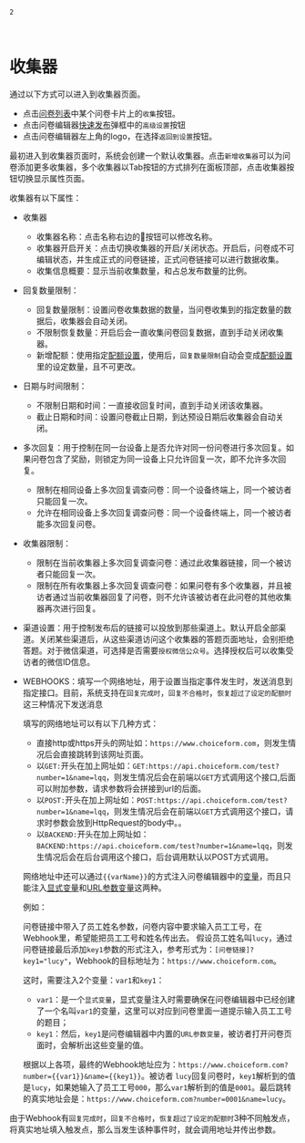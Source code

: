 ```index
2
```
```tag

```
```summary

```
# 收集器

通过以下方式可以进入到收集器页面。

+ 点击[问卷列表](../dashboard/survey-list.md)中某个问卷卡片上的`收集`按钮。
+ 点击问卷编辑器[快速发布](../design/advance-topic/quick-publish.md)弹框中的`高级设置`按钮
+ 点击问卷编辑器左上角的logo，在选择`返回到设置`按钮。

最初进入到收集器页面时，系统会创建一个默认收集器。点击`新增收集器`可以为问卷添加更多收集器，多个收集器以Tab按钮的方式排列在面板顶部，点击收集器按钮切换显示属性页面。

收集器有以下属性：
+ 收集器
  + 收集器名称：点击名称右边的🔧按钮可以修改名称。
  + 收集器开启开关：点击切换收集器的开启/关闭状态。开启后，问卷成不可编辑状态，并生成正式的问卷链接，正式问卷链接可以进行数据收集。
  + 收集信息概要：显示当前收集数量，和占总发布数量的比例。
  
+ 回复数量限制：
  + 回复数量限制：设置问卷收集数据的数量，当问卷收集到的指定数量的数据后，收集器会自动关闭。
  + 不限制恢复数量：开启后会一直收集问卷回复数据，直到手动关闭收集器。
  + 新增配额：使用指定[配额设置](./quota.md)，使用后，`回复数量限制`自动会变成[配额设置](./quota.md)里的设定数量，且不可更改。

+ 日期与时间限制：
  + 不限制日期和时间：一直接收回复时间，直到手动关闭该收集器。
  + 截止日期和时间：设置问卷截止日期，到达预设日期后收集器会自动关闭。
  
+ 多次回复：用于控制在同一台设备上是否允许对同一份问卷进行多次回复。如果问卷包含了奖励，则锁定为同一设备上只允许回复一次，即不允许多次回复。
  + 限制在相同设备上多次回复调查问卷：同一个设备终端上，同一个被访者只能回复一次。
  + 允许在相同设备上多次回复调查问卷：同一个设备终端上，同一个被访者能多次回复问卷。
  
+ 收集器限制：
  + 限制在当前收集器上多次回复调查问卷：通过此收集器链接，同一个被访者只能回复一次。
  + 限制在所有收集器上多次回复调查问卷：如果问卷有多个收集器，并且被访者通过当前收集器回复了问卷，则不允许该被访者在此问卷的其他收集器再次进行回复。
  
+ 渠道设置：用于控制发布后的链接可以投放到那些渠道上。默认开启全部渠道。关闭某些渠道后，从这些渠道访问这个收集器的答题页面地址，会别拒绝答题。对于微信渠道，可选择是否需要`授权微信公众号`。选择授权后可以收集受访者的微信ID信息。

+ WEBHOOKS：填写一个网络地址，用于设置当指定事件发生时，发送消息到指定接口。目前，系统支持在`回复完成时`，`回复不合格时`，`恢复超过了设定的配额时`这三种情况下发送消息

  填写的网络地址可以有以下几种方式：
  + 直接http或https开头的网址如：`https://www.choiceform.com`，则发生情况后会直接跳转到该网址页面。
  + 以`GET:`开头在加上网址如：`GET:https://api.choiceform.com/test?number=1&name=lqq`，则发生情况后会在前端以`GET`方式调用这个接口,后面可以附加参数，请求参数将会拼接到url的后面。
  + 以`POST:`开头在加上网址如：`POST:https://api.choiceform.com/test?number=1&name=lqq`，则发生情况后会在前端以`GET`方式调用这个接口，请求时参数会放到HttpRequest的body中。。
  + 以`BACKEND:`开头在加上网址如：`BACKEND:https://api.choiceform.com/test?number=1&name=lqq`，则发生情况后会在后台调用这个接口，后台调用默认以POST方式调用。

  网络地址中还可以通过`{{varName}}`的方式注入问卷编辑器中的[变量](../design/variable/concept.md)，而且只能注入[显式变量](../design/variable/concept.md)和[URL参数变量](../design/variable/build-in.md)这两种。

  例如：
  
  问卷链接中带入了员工姓名参数，问卷内容中要求输入员工工号，在Webhook里，希望能把员工工号和姓名传出去。
  假设员工姓名叫`lucy`，通过问卷链接最后添加`key1`参数的形式注入，参考形式为：`[问卷链接]?key1="lucy"`，Webhook的目标地址为：`https://www.choiceform.com`。
  
  这时，需要注入2个变量：`var1`和`key1`：
  + `var1`：是一个`显式变量`，显式变量注入时需要确保在问卷编辑器中已经创建了一个名叫`var1`的变量，这里可以对应到问卷里面一道提示输入员工工号的题目；
  + `key1`：然后，`key1`是问卷编辑器中内置的`URL参数变量`，被访者打开问卷页面时，会解析出这些变量的值。

  根据以上各项，最终的Webhook地址应为：`https://www.choiceform.com?number={{var1}}&name={{key1}}`。被访者 `lucy`回复问卷时，`key1`解析到的值是`lucy`，如果她输入了员工工号`000`，那么`var1`解析到的值是`0001`。最后跳转的真实地址会是：`https://www.choiceform.com?number=0001&name=lucy`。

 由于Webhook有`回复完成时`，`回复不合格时`，`恢复超过了设定的配额时`3种不同触发点，将真实地址填入触发点，那么当发生该种事件时，就会调用地址并传出参数。
  



